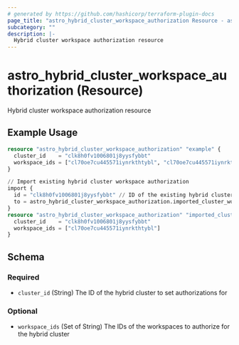 ```yaml
---
# generated by https://github.com/hashicorp/terraform-plugin-docs
page_title: "astro_hybrid_cluster_workspace_authorization Resource - astro"
subcategory: ""
description: |-
  Hybrid cluster workspace authorization resource
---
```


# astro_hybrid_cluster_workspace_authorization (Resource)

Hybrid cluster workspace authorization resource

## Example Usage

```terraform
resource "astro_hybrid_cluster_workspace_authorization" "example" {
  cluster_id    = "clk8h0fv1006801j8yysfybbt"
  workspace_ids = ["cl70oe7cu445571iynrkthtybl", "cl70oe7cu445571iynrkthacsd"]
}

// Import existing hybrid cluster workspace authorization
import {
  id = "clk8h0fv1006801j8yysfybbt" // ID of the existing hybrid cluster
  to = astro_hybrid_cluster_workspace_authorization.imported_cluster_workspace_authorization
}
resource "astro_hybrid_cluster_workspace_authorization" "imported_cluster_workspace_authorization" {
  cluster_id    = "clk8h0fv1006801j8yysfybbt"
  workspace_ids = ["cl70oe7cu445571iynrkthtybl"]
}
```

<!-- schema generated by tfplugindocs -->
## Schema

### Required

- `cluster_id` (String) The ID of the hybrid cluster to set authorizations for

### Optional

- `workspace_ids` (Set of String) The IDs of the workspaces to authorize for the hybrid cluster
